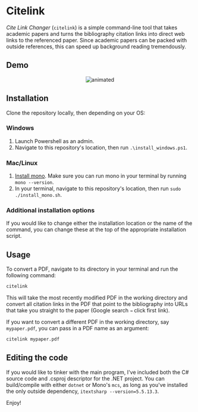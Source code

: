 # Citelink

*Cite Link Changer* (`citelink`) is a simple command-line tool that takes academic papers and turns the bibliography citation links into direct web links to the referenced paper. Since academic papers can be packed with outside references, this can speed up background reading tremendously.

## Demo

<p align="center">
  <img src="https://media.giphy.com/media/ycxxEan3ii6bCsY8Ys/giphy.gif" alt="animated" />
</p>

## Installation

Clone the repository locally, then depending on your OS:

### Windows

1. Launch Powershell as an admin.
2. Navigate to this repository's location, then run `.\install_windows.ps1`.

### Mac/Linux

1. [Install mono](https://www.mono-project.com/download/stable/). Make sure you can run mono in your terminal by running `mono --version`.
2. In your terminal, navigate to this repository's location, then run `sudo ./install_mono.sh`.

### Additional installation options

If you would like to change either the installation location or the name of the command, you can change these at the top of the appropriate installation script.

## Usage

To convert a PDF, navigate to its directory in your terminal and run the following command:

```sh
citelink
```
This will take the most recently modified PDF in the working directory and convert all citation links in the PDF that point to the bibliography into URLs that take you straight to the paper (Google search `→` click first link).

If you want to convert a different PDF in the working directory, say `mypaper.pdf`, you can pass in a PDF name as an argument:

```sh
citelink mypaper.pdf
```

## Editing the code

If you would like to tinker with the main program, I've included both the C# source code and .csproj descriptor for the .NET project. You can build/compile with either `dotnet` or Mono's `mcs`, as long as you've installed the only outside dependency, `itextsharp --version=5.5.13.3`.

Enjoy!

